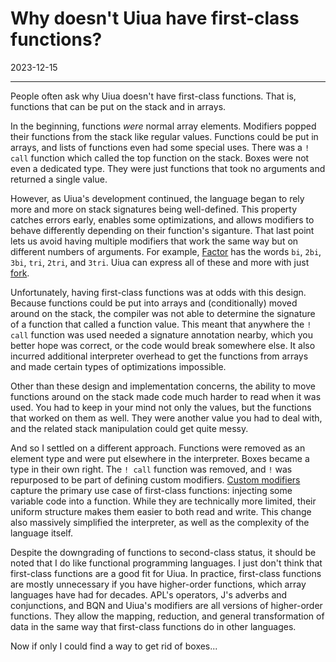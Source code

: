 # Why doesn't Uiua have first-class functions?

2023-12-15

---

People often ask why Uiua doesn't have first-class functions. That is, functions that can be put on the stack and in arrays.

In the beginning, functions *were* normal array elements. Modifiers popped their functions from the stack like regular values. Functions could be put in arrays, and lists of functions even had some special uses. There was a `! call` function which called the top function on the stack. Boxes were not even a dedicated type. They were just functions that took no arguments and returned a single value.

However, as Uiua's development continued, the language began to rely more and more on stack signatures being well-defined. This property catches errors early, enables some optimizations, and allows modifiers to behave differently depending on their function's siganture. That last point lets us avoid having multiple modifiers that work the same way but on different numbers of arguments. For example, [Factor](https://factorcode.org/) has the words `bi`, `2bi`, `3bi`, `tri`, `2tri`, and `3tri`. Uiua can express all of these and more with just [fork]().

Unfortunately, having first-class functions was at odds with this design. Because functions could be put into arrays and (conditionally) moved around on the stack, the compiler was not able to determine the signature of a function that called a function value. This meant that anywhere the `! call` function was used needed a signature annotation nearby, which you better hope was correct, or the code would break somewhere else. It also incurred additional interpreter overhead to get the functions from arrays and made certain types of optimizations impossible.

Other than these design and implementation concerns, the ability to move functions around on the stack made code much harder to read when it was used. You had to keep in your mind not only the values, but the functions that worked on them as well. They were another value you had to deal with, and the related stack manipulation could get quite messy.

And so I settled on a different approach. Functions were removed as an element type and were put elsewhere in the interpreter. Boxes became a type in their own right. The `! call` function was removed, and `!` was repurposed to be part of defining custom modifiers. [Custom modifiers](/docs/custommodifiers) capture the primary use case of first-class functions: injecting some variable code into a function. While they are technically more limited, their uniform structure makes them easier to both read and write. This change also massively simplified the interpreter, as well as the complexity of the language itself.

Despite the downgrading of functions to second-class status, it should be noted that I do like functional programming languages. I just don't think that first-class functions are a good fit for Uiua. In practice, first-class functions are mostly unnecessary if you have higher-order functions, which array languages have had for decades. APL's operators, J's adverbs and conjunctions, and BQN and Uiua's modifiers are all versions of higher-order functions. They allow the mapping, reduction, and general transformation of data in the same way that first-class functions do in other languages.

Now if only I could find a way to get rid of boxes...